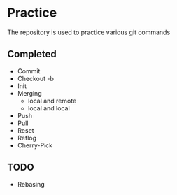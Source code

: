 # Practice

The repository is used to practice various git commands 

## Completed
* Commit
* Checkout -b
* Init
* Merging 
    * local and remote
    * local and local
* Push
* Pull
* Reset
* Reflog
* Cherry-Pick


## TODO
* Rebasing
